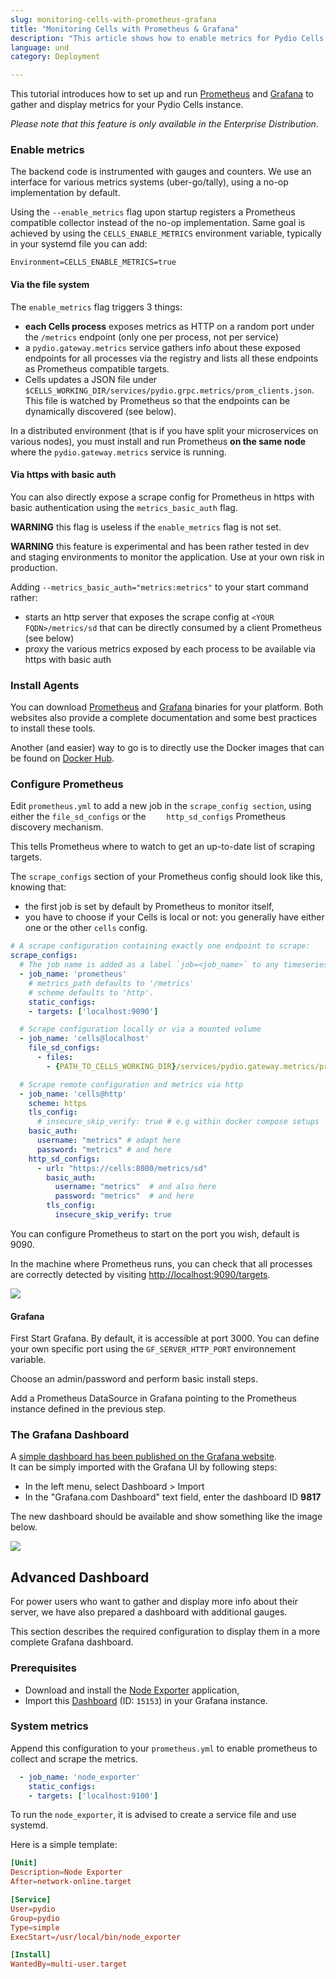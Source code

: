 ```yaml
---
slug: monitoring-cells-with-prometheus-grafana
title: "Monitoring Cells with Prometheus & Grafana"
description: "This article shows how to enable metrics for Pydio Cells configure Prometheus and monitor with Grafana."
language: und
category: Deployment

---
```

This tutorial introduces how to set up and run [Prometheus](https://prometheus.io) and [Grafana](https://grafana.com) to gather and display metrics for your Pydio Cells instance.

_Please note that this feature is only available in the Enterprise Distribution_.

### Enable metrics

The backend code is instrumented with gauges and counters. We use an interface for various metrics systems (uber-go/tally), using a no-op implementation by default.

Using the `--enable_metrics` flag upon startup registers a Prometheus compatible collector instead of the no-op implementation.
Same goal is achieved by using the `CELLS_ENABLE_METRICS` environment variable, typically in your systemd file you can add:

`Environment=CELLS_ENABLE_METRICS=true`

#### Via the file system 

The `enable_metrics` flag triggers 3 things: 

- **each Cells process** exposes metrics as HTTP on a random port under the `/metrics` endpoint (only one per process, not per service)
- a `pydio.gateway.metrics` service gathers info about these exposed endpoints for all processes via the registry and lists all these endpoints as Prometheus compatible targets.
- Cells updates a JSON file under `$CELLS_WORKING_DIR/services/pydio.grpc.metrics/prom_clients.json`. This file is watched by Prometheus so that the endpoints can be dynamically discovered (see below).

In a distributed environment (that is if you have split your microservices on various nodes), you must install and run Prometheus **on the same node** where the `pydio.gateway.metrics` service is running.

#### Via https with basic auth

You can also directly expose a scrape config for Prometheus in https with basic authentication using the `metrics_basic_auth` flag.

**WARNING** this flag is useless if the `enable_metrics` flag is not set.

**WARNING** this feature is experimental and has been rather tested in dev and staging environments to monitor the application. Use at your own risk in production. 

Adding `--metrics_basic_auth="metrics:metrics"` to your start command rather:

- starts an http server that exposes the scrape config at `<YOUR FQDN>/metrics/sd` that can be directly consumed by a client Prometheus (see below)
- proxy the various metrics exposed by each process to be available via https with basic auth   

### Install Agents

You can download [Prometheus](https://prometheus.io/download/) and [Grafana](https://grafana.com/grafana/download) binaries for your platform.
Both websites also provide a complete documentation and some best practices to install these tools.

Another (and easier) way to go is to directly use the Docker images that can be found on [Docker Hub](https://hub.docker.com).

### Configure Prometheus

Edit `prometheus.yml` to add a new job in the `scrape_config section`, using either the `file_sd_configs` or the `    http_sd_configs` Prometheus discovery mechanism.

This tells Prometheus where to watch to get an up-to-date list of scraping targets.

The `scrape_configs` section of your Prometheus config should look like this, knowing that:

- the first job is set by default by Prometheus to monitor itself,
- you have to choose if your Cells is local or not: you generally have either one or the other `cells` config.

```yaml
# A scrape configuration containing exactly one endpoint to scrape:
scrape_configs:
  # The job name is added as a label `job=<job_name>` to any timeseries scraped from this config.
  - job_name: 'prometheus'
    # metrics_path defaults to '/metrics'
    # scheme defaults to 'http'.
    static_configs:
    - targets: ['localhost:9090']

  # Scrape configuration locally or via a mounted volume
  - job_name: 'cells@localhost'
    file_sd_configs:
      - files:
        - {PATH_TO_CELLS_WORKING_DIR}/services/pydio.gateway.metrics/prom_clients.json

  # Scrape remote configuration and metrics via http
  - job_name: 'cells@http'
    scheme: https
    tls_config:
      # insecure_skip_verify: true # e.g within docker compose setups
    basic_auth:
      username: "metrics" # adapt here
      password: "metrics" # and here
    http_sd_configs:
      - url: "https://cells:8080/metrics/sd"
        basic_auth:
          username: "metrics"  # and also here
          password: "metrics"  # and here
        tls_config:
          insecure_skip_verify: true  
```

You can configure Prometheus to start on the port you wish, default is 9090.

In the machine where Prometheus runs, you can check that all processes are correctly detected by visiting [http://localhost:9090/targets](http://localhost:9090/targets).

![](../images//devops/Prometheus-Targets.png)

#### Grafana

First Start Grafana. By default, it is accessible at port 3000. You can define your own specific port using the `GF_SERVER_HTTP_PORT` environnement variable.

Choose an admin/password and perform basic install steps.

Add a Prometheus DataSource in Grafana pointing to the Prometheus instance defined in the previous step.

### The Grafana Dashboard

A [simple dashboard has been published on the Grafana website](https://grafana.com/dashboards/9817).  
It can be simply imported with the Grafana UI by following steps:

- In the left menu, select Dashboard > Import
- In the "Grafana.com Dashboard" text field, enter the dashboard ID **9817**

The new dashboard should be available and show something like the image below.

![](../images//devops/Grafana-Dashboard.png)

## Advanced Dashboard

For power users who want to gather and display more info about their server, we have also prepared a dashboard with additional gauges.

This section describes the required configuration to display them in a more complete Grafana dashboard.

### Prerequisites

- Download and install the [Node Exporter](https://github.com/prometheus/node_exporter) application,
- Import this [Dashboard](https://grafana.com/grafana/dashboards/15153) (ID: `15153`) in your Grafana instance.

### System metrics

Append this configuration to your `prometheus.yml` to enable prometheus to collect and scrape the metrics.

```yaml
  - job_name: 'node_exporter'
    static_configs:
    - targets: ['localhost:9100']
```

To run the `node_exporter`, it is advised to create a service file and use systemd.

Here is a simple template:

```conf
[Unit]
Description=Node Exporter
After=network-online.target

[Service]
User=pydio
Group=pydio
Type=simple
ExecStart=/usr/local/bin/node_exporter

[Install]
WantedBy=multi-user.target
```
